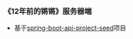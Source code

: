 ### 《12年前的锵锵》服务器端 ###


- 基于[spring-boot-api-project-seed](https://github.com/lihengming/spring-boot-api-project-seed)项目
